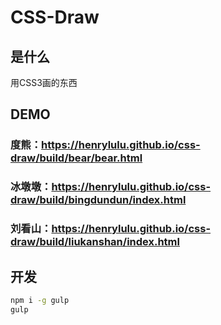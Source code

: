 # CSS-Draw
## 是什么
用CSS3画的东西

## DEMO
### 度熊：https://henrylulu.github.io/css-draw/build/bear/bear.html
### 冰墩墩：https://henrylulu.github.io/css-draw/build/bingdundun/index.html
### 刘看山：https://henrylulu.github.io/css-draw/build/liukanshan/index.html
## 开发

``` sh
npm i -g gulp
gulp
```
